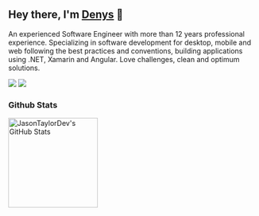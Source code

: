 ## Hey there, I'm [Denys](https://www.linkedin.com/in/dbvega87/) 👋

<p>
    An experienced Software Engineer with more than 12 years professional experience. Specializing in software development for desktop, mobile and web following the best practices and conventions, building applications using .NET, Xamarin and Angular. Love challenges, clean and optimum solutions.
</p>
<p align="left">  
    <a href="https://linkedin.com/in/dbvega87"><img src="https://img.shields.io/badge/-LinkedIn-2D2B55?style=flat-square&logo=linkedin&logoColor=white"/></a>
    <a href="https://stackoverflow.com/users/2322038/dbvega"><img src="https://img.shields.io/badge/-StackOverflow-e98311?style=flat-square&logo=StackOverflow&logoColor=fff"/></a>
</p>

### Github Stats
<a href="https://github.com/denysvega">
  <img height="180em" src="https://github-readme-stats.vercel.app/api?username=denysvega&show_icons=true&theme=github&count_private=true" alt="JasonTaylorDev's GitHub Stats" />
</a>
